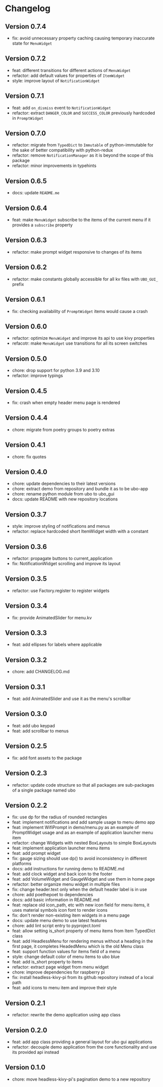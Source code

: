 # Changelog

## Version 0.7.4

- fix: avoid unnecessary property caching causing temporary inaccurate state for
  `MenuWidget`

## Version 0.7.2

- feat: different transitions for different actions of `MenuWidget`
- refactor: add default values for properties of `ItemWidget`
- style: improve layout of `NotificationWidget`

## Version 0.7.1

- feat: add `on_dismiss` event to `NotificationWidget`
- refactor: extract `DANGER_COLOR` and `SUCCESS_COLOR` previously hardcoded in `PromptWidget`

## Version 0.7.0

- refactor: migrate from `TypedDict` to `Immutable` of python-immutable for the
  sake of better compatibility with python-redux
- refactor: remove `NotificationManager` as it is beyond the scope of this package
- refactor: minor improvements in typehints

## Version 0.6.5

- docs: update `README.me`

## Version 0.6.4

- feat: make `MenuWidget` subscribe to the items of the current menu if it provides
  a `subscribe` property

## Version 0.6.3

- refactor: make prompt widget responsive to changes of its items

## Version 0.6.2

- refactor: make constants globally accessible for all kv files with `UBO_GUI_` prefix

## Version 0.6.1

- fix: checking availability of `PromptWidget` items would cause a crash

## Version 0.6.0

- refactor: optimize `MenuWidget` and improve its api to use kivy properties
- refacotr: make `MenuWidget` use transitions for all its screen switches

## Version 0.5.0

- chore: drop support for python 3.9 and 3.10
- refactor: improve typings

## Version 0.4.5

- fix: crash when empty header menu page is rendered

## Version 0.4.4

- chore: migrate from poetry groups to poetry extras

## Version 0.4.1

- chore: fix quotes

## Version 0.4.0

- chore: update dependencies to their latest versions
- chore: extract demo from repository and bundle it as to be ubo-app
- chore: rename python module from ubo to ubo_gui
- docs: update README with new repository locations

## Version 0.3.7

- style: improve styling of notifications and menus
- refactor: replace hardcoded short ItemWidget width with a constant

## Version 0.3.6

- refactor: propagate buttons to current_application
- fix: NotificationWidget scrolling and improve its layout

## Version 0.3.5

- refactor: use Factory.register to register widgets

## Version 0.3.4

- fix: provide AnimatedSlider for menu.kv

## Version 0.3.3

- feat: add ellipses for labels where applicable

## Version 0.3.2

- chore: add CHANGELOG.md

## Version 0.3.1

- feat: add AnimatedSlider and use it as the menu's scrollbar

## Version 0.3.0

- feat: add ubo keypad
- feat: add scrollbar to menus

## Version 0.2.5

- fix: add font assets to the package

## Version 0.2.3

- refactor: update code structure so that all packages are sub-packages of a single
  package named ubo

## Version 0.2.2

- fix: use dp for the radius of rounded rectangles
- feat: implement notifications and add sample usage to menu demo app
- feat: implement WifiPrompt in demo/menu.py as an example of PromptWidget usage
  and as an example of application launcher menu item
- refactor: change Widgets with nested BoxLayouts to simple BoxLayouts
- feat: implement application launcher menu items
- feat: add prompt widget
- fix: gauge sizing should use dp() to avoid inconsistency in different platforms
- docs: add instructions for running demo to README.md
- feat: add clock widget and back icon to the footer
- feat: add VolumeWidget and GaugeWidget and use them in home page
- refactor: better organize menu widget in multiple files
- fix: change header.text only when the default header label is in use
- chore: add poethepoet to dependencies
- docs: add basic information in README.md
- feat: replace old icon_path, etc with new icon field for menu items, it uses material
  symbols icon font to render icons
- fix: don't render non-existing item widgets in a menu page
- docs: update menu demo to use latest features
- chore: add lint script entry to pyproject.toml
- feat: allow setting is_short property of menu items from Item TypedDict class
- feat: add HeadlessMenu for rendering menus without a heading in the first page,
  it completes HeadedMenu which is the old Menu class
- feat: support function values for items field of a menu
- style: change default color of menu items to ubo blue
- feat: add is_short property to items
- refactor: extract page widget from menu widget
- chore: improve dependencies for raspberry pi
- fix: install headless-kivy-pi from its github repository instead of a local path
- feat: add icons to menu item and improve their style

## Version 0.2.1

- refactor: rewrite the demo application using app class

## Version 0.2.0

- feat: add app class providing a general layout for ubo gui applications
- refactor: decouple demo application from the core functionality and use its provided
  api instead

## Version 0.1.0

- chore: move headless-kivy-pi's pagination demo to a new repository
